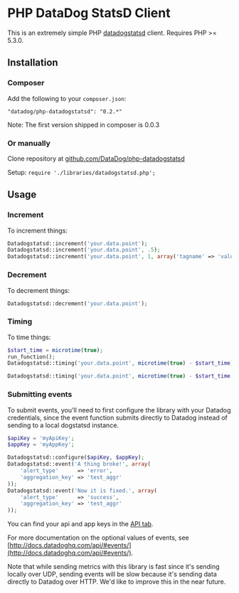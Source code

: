 # PHP DataDog StatsD Client

This is an extremely simple PHP [datadogstatsd](http://www.datadoghq.com/) client.
Requires PHP >= 5.3.0.

## Installation

### Composer

Add the following to your `composer.json`:

```
"datadog/php-datadogstatsd": "0.2.*"
```

Note: The first version shipped in composer is 0.0.3


### Or manually

Clone repository at [github.com/DataDog/php-datadogstatsd](https://github.com/DataDog/php-datadogstatsd)

Setup: `require './libraries/datadogstatsd.php';`

## Usage

### Increment

To increment things:

``` php
Datadogstatsd::increment('your.data.point');
Datadogstatsd::increment('your.data.point', .5);
Datadogstatsd::increment('your.data.point', 1, array('tagname' => 'value'));
```

### Decrement

To decrement things:

``` php
Datadogstatsd::decrement('your.data.point');
```

### Timing

To time things:

``` php
$start_time = microtime(true);
run_function();
Datadogstatsd::timing('your.data.point', microtime(true) - $start_time);

Datadogstatsd::timing('your.data.point', microtime(true) - $start_time, 1, array('tagname' => 'value'));
```

### Submitting events

To submit events, you'll need to first configure the library with your
Datadog credentials, since the event function submits directly to Datadog
instead of sending to a local dogstatsd instance.

``` php
$apiKey = 'myApiKey';
$appKey = 'myAppKey';

Datadogstatsd::configure($apiKey, $appKey);
Datadogstatsd::event('A thing broke!', array(
	'alert_type'      => 'error',
	'aggregation_key' => 'test_aggr'
));
Datadogstatsd::event('Now it is fixed.', array(
	'alert_type'      => 'success',
	'aggregation_key' => 'test_aggr'
));
```

You can find your api and app keys in the [API tab](https://app.datadoghq.com/account/settings#api).

For more documentation on the optional values of events, see [http://docs.datadoghq.com/api/#events/](http://docs.datadoghq.com/api/#events/).

Note that while sending metrics with this library is fast since it's sending
locally over UDP, sending events will be slow because it's sending data
directly to Datadog over HTTP. We'd like to improve this in the near future.
